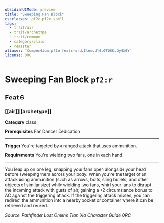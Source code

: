 ```yaml
---
obsidianUIMode: preview
title: "Sweeping Fan Block"
cssclasses: pf2e,pf2e-spell
tags:
  - trait/air
  - trait/archetype
  - trait/common
  - category/class
  - remaster
aliases: "Compendium.pf2e.feats-srd.Item.dY8LGT6KDcGy93GY"
license: ORC
---
```

# Sweeping Fan Block `pf2:r`
## Feat 6
### [[air]][[archetype]]

**Category** class; 



**Prerequisites** Fan Dancer Dedication
* * *
**Trigger** You're targeted by a ranged attack that uses ammunition.

**Requirements** You're wielding two fans, one in each hand.

* * *

You leap up on one leg, snapping your fans open alongside your head before sweeping them across your body. When you're the target of an attack using ammunition (such as arrows, bolts, sling bullets, and other objects of similar size) while wielding two fans, whirl your fans to disrupt the incoming attack with gusts of air, gaining a +2 circumstance bonus to AC against the triggering attack. If the triggering attack misses, you can redirect the ammunition into a nearby pocket or container where it can be retrieved and reused.

*Source: Pathfinder Lost Omens Tian Xia Character Guide*
*ORC*
